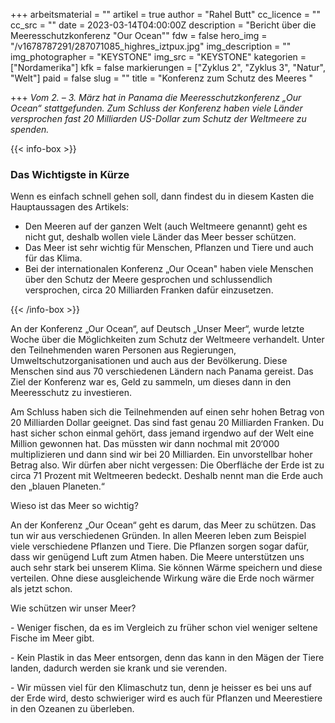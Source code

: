 +++
arbeitsmaterial = ""
artikel = true
author = "Rahel Butt"
cc_licence = ""
cc_src = ""
date = 2023-03-14T04:00:00Z
description = "Bericht über die Meeresschutzkonferenz \"Our Ocean\""
fdw = false
hero_img = "/v1678787291/287071085_highres_iztpux.jpg"
img_description = ""
img_photographer = "KEYSTONE"
img_src = "KEYSTONE"
kategorien = ["Nordamerika"]
kfk = false
markierungen = ["Zyklus 2", "Zyklus 3", "Natur", "Welt"]
paid = false
slug = ""
title = "Konferenz zum Schutz des Meeres "

+++
_Vom 2. – 3. März hat in Panama die Meeresschutzkonferenz „Our Ocean“ stattgefunden. Zum Schluss der Konferenz haben viele Länder versprochen fast 20 Milliarden US-Dollar zum Schutz der Weltmeere zu spenden._

{{< info-box >}} <h3>Das Wichtigste in Kürze</h3>

<p>Wenn es einfach schnell gehen soll, dann findest du in diesem Kasten die Hauptaussagen des Artikels:</p>

<ul>

<li>Den Meeren auf der ganzen Welt (auch Weltmeere genannt) geht es nicht gut, deshalb wollen viele Länder das Meer besser schützen.</li>

<li>Das Meer ist sehr wichtig für Menschen, Pflanzen und Tiere und auch für das Klima.</li>

<li>Bei der internationalen Konferenz „Our Ocean" haben viele Menschen über den Schutz der Meere gesprochen und schlussendlich versprochen, circa 20 Milliarden Franken dafür einzusetzen.</li>

</ul> {{< /info-box >}}

An der Konferenz „Our Ocean“, auf Deutsch „Unser Meer“, wurde letzte Woche über die Möglichkeiten zum Schutz der Weltmeere verhandelt. Unter den Teilnehmenden waren Personen aus Regierungen, Umweltschutzorganisationen und auch aus der Bevölkerung. Diese Menschen sind aus 70 verschiedenen Ländern nach Panama gereist. Das Ziel der Konferenz war es, Geld zu sammeln, um dieses dann in den Meeresschutz zu investieren.

Am Schluss haben sich die Teilnehmenden auf einen sehr hohen Betrag von 20 Milliarden Dollar geeignet. Das sind fast genau 20 Milliarden Franken. Du hast sicher schon einmal gehört, dass jemand irgendwo auf der Welt eine Million gewonnen hat. Das müssten wir dann nochmal mit 20‘000 multiplizieren und dann sind wir bei 20 Milliarden. Ein unvorstellbar hoher Betrag also. Wir dürfen aber nicht vergessen: Die Oberfläche der Erde ist zu circa 71 Prozent mit Weltmeeren bedeckt. Deshalb nennt man die Erde auch den „blauen Planeten.“

Wieso ist das Meer so wichtig?

An der Konferenz „Our Ocean“ geht es darum, das Meer zu schützen. Das tun wir aus verschiedenen Gründen. In allen Meeren leben zum Beispiel viele verschiedene Pflanzen und Tiere. Die Pflanzen sorgen sogar dafür, dass wir genügend Luft zum Atmen haben. Die Meere unterstützen uns auch sehr stark bei unserem Klima. Sie können Wärme speichern und diese verteilen. Ohne diese ausgleichende Wirkung wäre die Erde noch wärmer als jetzt schon.

Wie schützen wir unser Meer?

\- Weniger fischen, da es im Vergleich zu früher schon viel weniger seltene Fische im Meer gibt.

\- Kein Plastik in das Meer entsorgen, denn das kann in den Mägen der Tiere landen, dadurch werden sie krank und sie verenden.

\- Wir müssen viel für den Klimaschutz tun, denn je heisser es bei uns auf der Erde wird, desto schwieriger wird es auch für Pflanzen und Meerestiere in den Ozeanen zu überleben.
